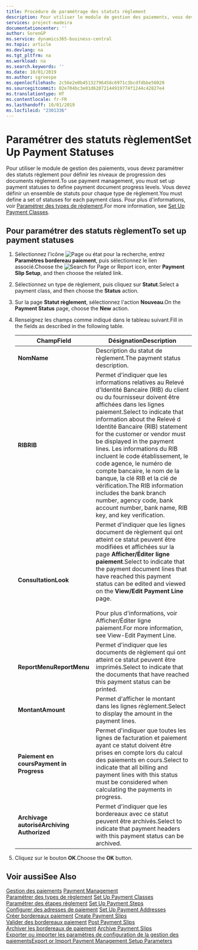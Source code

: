 ```yaml
---
title: Procédure de paramétrage des statuts règlement
description: Pour utiliser le module de gestion des paiements, vous devez paramétrer des statuts règlement pour définir les niveaux de progression des documents règlement. Vous devez définir un ensemble de statuts pour chaque type de règlement.
services: project-madeira
documentationcenter: ''
author: SorenGP
ms.service: dynamics365-business-central
ms.topic: article
ms.devlang: na
ms.tgt_pltfrm: na
ms.workload: na
ms.search.keywords: ''
ms.date: 10/01/2019
ms.author: sgroespe
ms.openlocfilehash: 2c56e2e0b45132796458c6971c3bcdfdbbe56020
ms.sourcegitcommit: 02e704bc3e01d62072144919774f1244c42827e4
ms.translationtype: HT
ms.contentlocale: fr-FR
ms.lasthandoff: 10/01/2019
ms.locfileid: "2301336"
---
```

# <a name="set-up-payment-statuses"></a><span data-ttu-id="c47a4-104">Paramétrer des statuts règlement</span><span class="sxs-lookup"><span data-stu-id="c47a4-104">Set Up Payment Statuses</span></span>
<span data-ttu-id="c47a4-105">Pour utiliser le module de gestion des paiements, vous devez paramétrer des statuts règlement pour définir les niveaux de progression des documents règlement.</span><span class="sxs-lookup"><span data-stu-id="c47a4-105">To use payment management, you must set up payment statuses to define payment document progress levels.</span></span> <span data-ttu-id="c47a4-106">Vous devez définir un ensemble de statuts pour chaque type de règlement.</span><span class="sxs-lookup"><span data-stu-id="c47a4-106">You must define a set of statuses for each payment class.</span></span> <span data-ttu-id="c47a4-107">Pour plus d'informations, voir [Paramétrer des types de règlement](how-to-set-up-payment-classes.md).</span><span class="sxs-lookup"><span data-stu-id="c47a4-107">For more information, see [Set Up Payment Classes](how-to-set-up-payment-classes.md).</span></span>  

## <a name="to-set-up-payment-statuses"></a><span data-ttu-id="c47a4-108">Pour paramétrer des statuts règlement</span><span class="sxs-lookup"><span data-stu-id="c47a4-108">To set up payment statuses</span></span>  

1.  <span data-ttu-id="c47a4-109">Sélectionnez l'icône ![Page ou état pour la recherche](../../media/ui-search/search_small.png "Page ou état pour la recherche"), entrez **Paramètres bordereau paiement**, puis sélectionnez le lien associé.</span><span class="sxs-lookup"><span data-stu-id="c47a4-109">Choose the ![Search for Page or Report](../../media/ui-search/search_small.png "Search for Page or Report icon") icon, enter **Payment Slip Setup**, and then choose the related link.</span></span>  
2.  <span data-ttu-id="c47a4-110">Sélectionnez un type de règlement, puis cliquez sur **Statut**.</span><span class="sxs-lookup"><span data-stu-id="c47a4-110">Select a payment class, and then choose the **Status** action.</span></span>  
3.  <span data-ttu-id="c47a4-111">Sur la page **Statut règlement**, sélectionnez l'action **Nouveau**.</span><span class="sxs-lookup"><span data-stu-id="c47a4-111">On the **Payment Status** page, choose the **New** action.</span></span>  
4.  <span data-ttu-id="c47a4-112">Renseignez les champs comme indiqué dans le tableau suivant.</span><span class="sxs-lookup"><span data-stu-id="c47a4-112">Fill in the fields as described in the following table.</span></span>  

    |<span data-ttu-id="c47a4-113">Champ</span><span class="sxs-lookup"><span data-stu-id="c47a4-113">Field</span></span>|<span data-ttu-id="c47a4-114">Désignation</span><span class="sxs-lookup"><span data-stu-id="c47a4-114">Description</span></span>|  
    |---------------------------------|---------------------------------------|  
    |<span data-ttu-id="c47a4-115">**Nom**</span><span class="sxs-lookup"><span data-stu-id="c47a4-115">**Name**</span></span>|<span data-ttu-id="c47a4-116">Description du statut de règlement.</span><span class="sxs-lookup"><span data-stu-id="c47a4-116">The payment status description.</span></span>|  
    |<span data-ttu-id="c47a4-117">**RIB**</span><span class="sxs-lookup"><span data-stu-id="c47a4-117">**RIB**</span></span>|<span data-ttu-id="c47a4-118">Permet d'indiquer que les informations relatives au Relevé d'Identité Bancaire (RIB) du client ou du fournisseur doivent être affichées dans les lignes paiement.</span><span class="sxs-lookup"><span data-stu-id="c47a4-118">Select to indicate that information about the Relevé d Identité Bancaire (RIB) statement for the customer or vendor must be displayed in the payment lines.</span></span> <span data-ttu-id="c47a4-119">Les informations du RIB incluent le code établissement, le code agence, le numéro de compte bancaire, le nom de la banque, la clé RIB et la clé de vérification.</span><span class="sxs-lookup"><span data-stu-id="c47a4-119">The RIB information includes the bank branch number, agency code, bank account number, bank name, RIB key, and key verification.</span></span>|  
    |<span data-ttu-id="c47a4-120">**Consultation**</span><span class="sxs-lookup"><span data-stu-id="c47a4-120">**Look**</span></span>|<span data-ttu-id="c47a4-121">Permet d'indiquer que les lignes document de règlement qui ont atteint ce statut peuvent être modifiées et affichées sur la page **Afficher/Éditer ligne paiement**.</span><span class="sxs-lookup"><span data-stu-id="c47a4-121">Select to indicate that the payment document lines that have reached this payment status can be edited and viewed on the **View/Edit Payment Line** page.</span></span><br /><br /> <span data-ttu-id="c47a4-122">Pour plus d'informations, voir Afficher/Éditer ligne paiement.</span><span class="sxs-lookup"><span data-stu-id="c47a4-122">For more information, see View-Edit Payment Line.</span></span>|  
    |<span data-ttu-id="c47a4-123">**ReportMenu**</span><span class="sxs-lookup"><span data-stu-id="c47a4-123">**ReportMenu**</span></span>|<span data-ttu-id="c47a4-124">Permet d'indiquer que les documents de règlement qui ont atteint ce statut peuvent être imprimés.</span><span class="sxs-lookup"><span data-stu-id="c47a4-124">Select to indicate that the documents that have reached this payment status can be printed.</span></span>|  
    |<span data-ttu-id="c47a4-125">**Montant**</span><span class="sxs-lookup"><span data-stu-id="c47a4-125">**Amount**</span></span>|<span data-ttu-id="c47a4-126">Permet d'afficher le montant dans les lignes règlement.</span><span class="sxs-lookup"><span data-stu-id="c47a4-126">Select to display the amount in the payment lines.</span></span>|  
    |<span data-ttu-id="c47a4-127">**Paiement en cours**</span><span class="sxs-lookup"><span data-stu-id="c47a4-127">**Payment in Progress**</span></span>|<span data-ttu-id="c47a4-128">Permet d'indiquer que toutes les lignes de facturation et paiement ayant ce statut doivent être prises en compte lors du calcul des paiements en cours.</span><span class="sxs-lookup"><span data-stu-id="c47a4-128">Select to indicate that all billing and payment lines with this status must be considered when calculating the payments in progress.</span></span>|  
    |<span data-ttu-id="c47a4-129">**Archivage autorisé**</span><span class="sxs-lookup"><span data-stu-id="c47a4-129">**Archiving Authorized**</span></span>|<span data-ttu-id="c47a4-130">Permet d'indiquer que les bordereaux avec ce statut peuvent être archivés.</span><span class="sxs-lookup"><span data-stu-id="c47a4-130">Select to indicate that payment headers with this payment status can be archived.</span></span>|  

5.  <span data-ttu-id="c47a4-131">Cliquez sur le bouton **OK**.</span><span class="sxs-lookup"><span data-stu-id="c47a4-131">Choose the **OK** button.</span></span>  

## <a name="see-also"></a><span data-ttu-id="c47a4-132">Voir aussi</span><span class="sxs-lookup"><span data-stu-id="c47a4-132">See Also</span></span>  
 <span data-ttu-id="c47a4-133">[Gestion des paiements](payment-management.md) </span><span class="sxs-lookup"><span data-stu-id="c47a4-133">[Payment Management](payment-management.md) </span></span>  
 <span data-ttu-id="c47a4-134">[Paramétrer des types de règlement](how-to-set-up-payment-classes.md) </span><span class="sxs-lookup"><span data-stu-id="c47a4-134">[Set Up Payment Classes](how-to-set-up-payment-classes.md) </span></span>  
 <span data-ttu-id="c47a4-135">[Paramétrer des étapes règlement](how-to-set-up-payment-steps.md) </span><span class="sxs-lookup"><span data-stu-id="c47a4-135">[Set Up Payment Steps](how-to-set-up-payment-steps.md) </span></span>  
 <span data-ttu-id="c47a4-136">[Configurer des adresses de paiement](how-to-set-up-payment-addresses.md) </span><span class="sxs-lookup"><span data-stu-id="c47a4-136">[Set Up Payment Addresses](how-to-set-up-payment-addresses.md) </span></span>  
 <span data-ttu-id="c47a4-137">[Créer bordereaux paiement](how-to-create-payment-slips.md) </span><span class="sxs-lookup"><span data-stu-id="c47a4-137">[Create Payment Slips](how-to-create-payment-slips.md) </span></span>  
 <span data-ttu-id="c47a4-138">[Valider des bordereaux paiement](how-to-post-payment-slips.md) </span><span class="sxs-lookup"><span data-stu-id="c47a4-138">[Post Payment Slips](how-to-post-payment-slips.md) </span></span>  
 <span data-ttu-id="c47a4-139">[Archiver les bordereaux de paiement](how-to-archive-payment-slips.md) </span><span class="sxs-lookup"><span data-stu-id="c47a4-139">[Archive Payment Slips](how-to-archive-payment-slips.md) </span></span>  
 [<span data-ttu-id="c47a4-140">Exporter ou importer les paramètres de configuration de la gestion des paiements</span><span class="sxs-lookup"><span data-stu-id="c47a4-140">Export or Import Payment Management Setup Parameters</span></span>](how-to-export-or-import-payment-management-setup-parameters.md)
